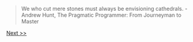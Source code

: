 > We who cut mere stones must always be envisioning cathedrals. - Andrew Hunt, The Pragmatic Programmer: From Journeyman to Master

[Next >>](020-chapter-01.md)
